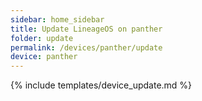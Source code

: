 ```yaml
---
sidebar: home_sidebar
title: Update LineageOS on panther
folder: update
permalink: /devices/panther/update
device: panther
---
```

{% include templates/device_update.md %}

